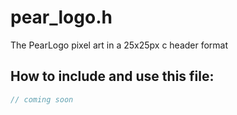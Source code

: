 # pear_logo.h
The PearLogo pixel art in a 25x25px c header format

## How to include and use this file:
```c
// coming soon
```
